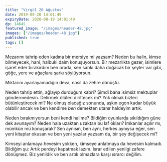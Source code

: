 ```yaml
---
title: "Virgül 20 Ağustos"
date: 2019-08-20 14:01:49
expiryDate: 2020-08-19 14:01:49
dp: 14645
featured_image: "/images/header-48.jpg"
images: ["/images/header-48.jpg"]
published: true
tags: []
---
```




Mezarımı tahrip eden kadına bir mersiye mi yazsam? Neden bu halin, kimse
bilmeyecek, hani, halbuki daim konuşuyorsun. Bir mezarlıkta gezer, isimlere
işaret eder bırakırdım ben orada, sen sanki daha doğacak bir şeyler var gibi,
göğe, yere ve ağaçlara şarkı söylüyorsun.

Miktarını ayarlayamadığın deva, nasıl da zehre dönüştü.

Neden tahrip ettin, ağlayıp durduğum kabri? Şimdi bana isimsiz mektuplar
göndermedesin. Delirmek ölüleri diriltecek mi? Yok olmak bizleri bütünleştirecek
mi? Ne olmuş olacağız sonunda, aşkın egon kadar büyük olabilir ancak ve ben
kendime *ben* demekten utanır haldeyim artık. 

Neden bırakmıyorsun beni kendi halime? Bildiğim oyunlarda sıkıldığım güne dek
avunayım? Neden hala uzaktan uzaktan bu laf okları? İmkanlar açılır mı, mümkün
mü konuşarak? Sen aynısın, ben aynı, herkes aynıysa eğer, sen yeni kitaplar
okusan ve ben yeni yazılar yazsam da, bir şey değişecek mi?

Kimseyi anlamaya hevesim yokken, kimseye anlatmaya da hevesim kalmadı. Bildiğim
şu: Artık perdeyi kapatmak lazım. Israr edilen yenilgi zafere dönüşmez. Biz
yenildik ve ben artık olmazlara karşı ısrarcı değilim.


